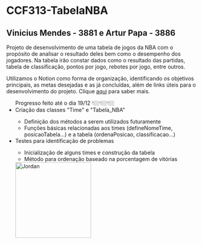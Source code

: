 # CCF313-TabelaNBA

## Vinicius Mendes - 3881 e Artur Papa - 3886

Projeto de desenvolvimento de uma tabela de jogos da NBA com o propósito de analisar o resultado deles bem como o desempenho dos jogadores.
Na tabela irão constar dados como o resultado das partidas, tabela de classificação, pontos por jogo, rebotes por jogo, entre outros.

Utilizamos o Notion como forma de organização, identificando os objetivos principais, as metas desejadas e as já concluídas, além de links úteis para o desenvolvimento do projeto. Clique <a href="https://discord.com/channels/@me/821820576221364226/936722802688528396">aqui</a> para saber mais.
 
 
<ul> Progresso feito até o dia 19/12 👇🏼👇🏼👇🏼 
  <li> Criação das classes "Time" e "Tabela_NBA" </li>
  <ul> 
    <li>  Definição dos métodos a serem utilizados futuramente </li>
    <li>  Funções básicas relacionadas aos times (defineNomeTime, posicaoTabela...) e a tabela (ordenaPosicao, classificacao...) </li>
  </ul>
  
  <li> Testes para identificação de problemas </li>
  <ul> 
    <li> Inicialização de alguns times e construção da tabela </li>
    <li> Método para ordenação baseado na porcentagem de vitórias </li>
  </ul>
  
<img align="center" alt="Jordan" height="200" width="200" src="https://cdn.discordapp.com/attachments/885924523025780760/922232630987087932/basketball-player.png">
